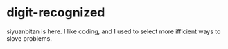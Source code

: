 # digit-recognized

siyuanbitan is here. I like coding, and I used to select more ifficient ways to slove problems.
